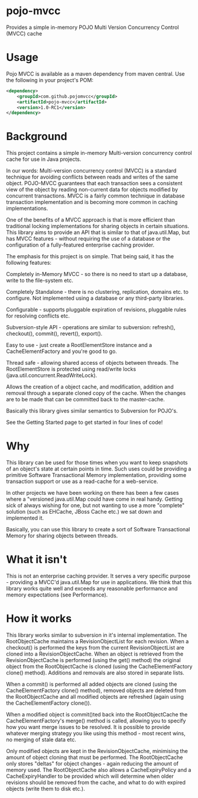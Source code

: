 pojo-mvcc
=========

Provides a simple in-memory POJO Multi Version Concurrency Control (MVCC) cache

Usage
=====

Pojo MVCC is available as a maven dependency from maven central. Use the following in your project's POM:

```xml
<dependency>
    <groupId>com.github.pojomvcc</groupId>
    <artifactId>pojo-mvcc</artifactId>
    <version>1.0-RC1</version>
</dependency>
```

Background
=========
This project contains a simple in-memory Multi-version concurrency control cache for use in Java projects.

In our words: Multi-version concurrency control (MVCC) is a standard technique for avoiding conflicts between reads and writes of the same object. POJO-MVCC guarantees that each transaction sees a consistent view of the object by reading non-current data for objects modified by concurrent transactions. MVCC is a fairly common technique in database transaction implementation and is becoming more common in caching implementations.

One of the benefits of a MVCC approach is that is more efficient than traditional locking implementations for sharing objects in certain situations. This library aims to provide an API that is similar to that of java.util.Map, but has MVCC features - without requiring the use of a database or the configuration of a fully-featured enterprise caching provider.

The emphasis for this project is on simple. That being said, it has the following features:

Completely in-Memory MVCC - so there is no need to start up a database, write to the file-system etc.

Completely Standalone - there is no clustering, replication, domains etc. to configure. Not implemented using a database or any third-party libraries.

Configurable - supports pluggable expiration of revisions, pluggable rules for resolving conflicts etc.

Subversion-style API - operations are similar to subversion: refresh(), checkout(), commit(), revert(), export().

Easy to use - just create a RootElementStore instance and a CacheElementFactory and you're good to go.

Thread safe - allowing shared access of objects between threads. The RootElementStore is protected using read/write locks (java.util.concurrent.ReadWriteLock).

Allows the creation of a object cache, and modification, addition and removal through a separate cloned copy of the cache. When the changes are to be made that can be committed back to the master-cache.


Basically this library gives similar semantics to Subversion for POJO's.

See the Getting Started page to get started in four lines of code!

Why
=========

This library can be used for those times when you want to keep snapshots of an object's state at certain points in time. Such uses could be providing a primitive Software Transactional Memory implementation, providing some transaction support or use as a read-cache for a web-service.

In other projects we have been working on there has been a few cases where a "versioned java.util.Map could have come in real handy. Getting sick of always wishing for one, but not wanting to use a more "complete" solution (such as EHCache, JBoss Cache etc.) we sat down and implemented it.

Basically, you can use this library to create a sort of Software Transactional Memory for sharing objects between threads.

What it isn't
=========
This is not an enterprise caching provider. It serves a very specific purpose - providing a MVCC'd java.util.Map for use in applications. We think that this library works quite well and exceeds any reasonable performance and memory expectations (see Performance).

How it works
=========
This library works similar to subversion in it's internal implementation. The RootObjectCache maintains a RevisionObjectList for each revision. When a checkout() is performed the keys from the current RevisionObjectList are cloned into a RevisionObjectCache. When an object is retrieved from the RevisionObjectCache is performed (using the get() method) the original object from the RootObjectCache is cloned (using the CacheElementFactory clone() method). Additions and removals are also stored in separate lists.

When a commit() is performed all added objects are cloned (using the CacheElementFactory clone() method), removed objects are deleted from the RootObjectCache and all modified objects are refreshed (again using the CacheElementFactory clone()).

When a modified object is commit()ted back into the RootObjectCache the CacheElementFactory's merge() method is called, allowing you to specify how you want merge issues to be resolved. It is possible to provide whatever merging strategy you like using this method - most recent wins, no merging of stale data etc.

Only modified objects are kept in the RevisionObjectCache, minimising the amount of object cloning that must be performed. The RootObjectCache only stores "deltas" for object changes - again reducing the amount of memory used. The RootObjectCache also allows a CacheExpiryPolicy and a CacheExpiryHandler to be provided which will determine when older revisions should be removed from the cache, and what to do with expired objects (write them to disk etc.).
